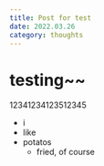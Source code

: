 ```yaml
---
title: Post for test
date: 2022.03.26
category: thoughts
---
```


# testing~~

12341234123512345

- i
- like
- potatos
  - fried, of course
